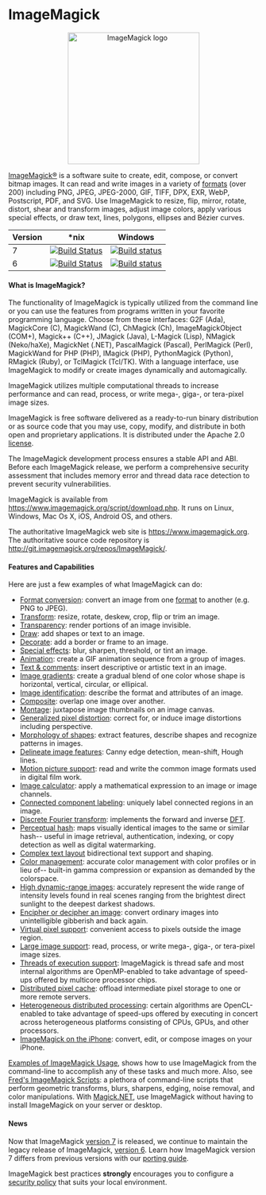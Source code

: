 ImageMagick
===========

<p align="center">
<img align="center" src="https://www.imagemagick.org/image/wizard.png" alt="ImageMagick logo" width="265"/>

[ImageMagick®](https://www.imagemagick.org/) is a software suite to create, edit, compose, or convert bitmap images. It can read and write images in a variety of [formats](https://www.imagemagick.org/script/formats.php) (over 200) including PNG, JPEG, JPEG-2000, GIF, TIFF, DPX, EXR, WebP, Postscript, PDF, and SVG.  Use ImageMagick to resize, flip, mirror, rotate, distort, shear and transform images, adjust image colors, apply various special effects, or draw text, lines, polygons, ellipses and Bézier curves.


| Version | *nix | Windows |
| ------------- | ------------- | ------------- |
| 7 | [![Build Status](https://travis-ci.org/ImageMagick/ImageMagick.svg?branch=master)](https://travis-ci.org/ImageMagick/ImageMagick) | [![Build status](https://ci.appveyor.com/api/projects/status/jk7yr5plamnuh9g6/branch/master?svg=true)](https://ci.appveyor.com/project/dlemstra/imagemagick-windows/branch/master) |
| 6 | [![Build Status](https://travis-ci.org/ImageMagick/ImageMagick.svg?branch=ImageMagick-6)](https://travis-ci.org/ImageMagick/ImageMagick) | [![Build status](https://ci.appveyor.com/api/projects/status/jk7yr5plamnuh9g6/branch/ImageMagick-Windows-6?svg=true)](https://ci.appveyor.com/project/dlemstra/imagemagick-windows/branch/ImageMagick-Windows-6) |

#### What is ImageMagick?

The functionality of ImageMagick is typically utilized from the command line or you can use the features from programs written in your favorite programming language. Choose from these interfaces: G2F (Ada), MagickCore (C), MagickWand (C), ChMagick (Ch), ImageMagickObject (COM+), Magick++ (C++), JMagick (Java), L-Magick (Lisp), NMagick (Neko/haXe), MagickNet (.NET), PascalMagick (Pascal), PerlMagick (Perl), MagickWand for PHP (PHP), IMagick (PHP), PythonMagick (Python), RMagick (Ruby), or TclMagick (Tcl/TK). With a language interface, use ImageMagick to modify or create images dynamically and automagically.

ImageMagick utilizes multiple computational threads to increase performance and can read, process, or write mega-, giga-, or tera-pixel image sizes.

ImageMagick is free software delivered as a ready-to-run binary distribution or as source code that you may use, copy, modify, and distribute in both open and proprietary applications. It is distributed under the Apache 2.0 [license](https://www.imagemagick.org/script/license.php).

The ImageMagick development process ensures a stable API and ABI. Before each ImageMagick release, we perform a comprehensive security assessment that includes memory error and thread data race detection to prevent security vulnerabilities.

ImageMagick is available from https://www.imagemagick.org/script/download.php. It runs on Linux, Windows, Mac Os X, iOS, Android OS, and others.

The authoritative ImageMagick web site is https://www.imagemagick.org. The authoritative source code repository is http://git.imagemagick.org/repos/ImageMagick/.

#### Features and Capabilities

Here are just a few examples of what ImageMagick can do:

* [Format conversion](https://www.imagemagick.org/script/convert.php): convert an image from one [format](https://www.imagemagick.org/script/formats.php) to another (e.g.  PNG to JPEG).
* [Transform](https://www.imagemagick.org/Usage/resize/): resize, rotate, deskew, crop, flip or trim an image.
* [Transparency](https://www.imagemagick.org/Usage/masking/): render portions of an image invisible.
* [Draw](https://www.imagemagick.org/Usage/draw/): add shapes or text to an image.
* [Decorate](https://www.imagemagick.org/Usage/crop/): add a border or frame to an image.
* [Special effects](https://www.imagemagick.org/Usage/blur/): blur, sharpen, threshold, or tint an image.
* [Animation](https://www.imagemagick.org/Usage/anim_basics/): create a GIF animation sequence from a group of images.
* [Text & comments](https://www.imagemagick.org/Usage/text/): insert descriptive or artistic text in an image.
* [Image gradients](https://www.imagemagick.org/script/gradient.php): create a gradual blend of one color whose shape is horizontal, vertical, circular, or ellipical.
* [Image identification](https://www.imagemagick.org/script/identify.php): describe the format and attributes of an image.
* [Composite](https://www.imagemagick.org/script/composite.php): overlap one image over another.
* [Montage](https://www.imagemagick.org/script/montage.php): juxtapose image thumbnails on an image canvas.
* [Generalized pixel distortion](https://www.imagemagick.org/Usage/distorts/): correct for, or induce image distortions including perspective.
* [Morphology of shapes](https://www.imagemagick.org/Usage/morphology/): extract features, describe shapes and recognize patterns in images.
* [Delineate image features](https://www.imagemagick.org/Usage/transform/#vision): Canny edge detection, mean-shift, Hough lines.
* [Motion picture support](https://www.imagemagick.org/script/motion-picture.php): read and write the common image formats used in digital film work.
* [Image calculator](https://www.imagemagick.org/script/fx.php): apply a mathematical expression to an image or image channels.
* [Connected component labeling](https://www.imagemagick.org/script/connected-components.php): uniquely label connected regions in an image.
* [Discrete Fourier transform](https://www.imagemagick.org/Usage/fourier/): implements the forward and inverse [DFT](http://en.wikipedia.org/wiki/Discrete_Fourier_transform).
* [Perceptual hash](http://www.fmwconcepts.com/misc_tests/perceptual_hash_test_results_510/index.html): maps visually identical images to the same or similar hash-- useful in image retrieval, authentication, indexing, or copy detection as well as digital watermarking.
* [Complex text layout](https://en.wikipedia.org/wiki/Complex_text_layout) bidirectional text support and shaping.
* [Color management](https://www.imagemagick.org/script/color-management.php): accurate color management with color profiles or in lieu of-- built-in gamma compression or expansion as demanded by the colorspace.
* [High dynamic-range images](https://www.imagemagick.org/script/high-dynamic-range.php): accurately represent the wide range of intensity levels found in real scenes ranging from the brightest direct sunlight to the deepest darkest shadows.
* [Encipher or decipher an image](https://www.imagemagick.org/script/cipher.php): convert ordinary images into unintelligible gibberish and back again.
* [Virtual pixel support](https://www.imagemagick.org/script/architecture.php#virtual-pixels): convenient access to pixels outside the image region.
* [Large image support](https://www.imagemagick.org/script/architecture.php#tera-pixel): read, process, or write mega-, giga-, or tera-pixel image sizes.
* [Threads of execution support](https://www.imagemagick.org/script/architecture.php#threads): ImageMagick is thread safe and most internal algorithms are OpenMP-enabled to take advantage of speed-ups offered by multicore processor chips.
* [Distributed pixel cache](https://www.imagemagick.org/script/distribute-pixel-cache.php): offload intermediate pixel storage to one or more remote servers.
* [Heterogeneous distributed processing](https://www.imagemagick.org/script/architecture.php#distributed): certain algorithms are OpenCL-enabled to take advantage of speed-ups offered by executing in concert across heterogeneous platforms consisting of CPUs, GPUs, and other processors.
* [ImageMagick on the iPhone](https://www.imagemagick.org/script/binary-releases.php#iOS): convert, edit, or compose images on your iPhone.

[Examples of ImageMagick Usage](https://www.imagemagick.org/Usage/), shows how to use ImageMagick from the command-line to accomplish any of these tasks and much more. Also, see [Fred's ImageMagick Scripts](http://www.fmwconcepts.com/imagemagick/): a plethora of command-line scripts that perform geometric transforms, blurs, sharpens, edging, noise removal, and color manipulations. With [Magick.NET](https://magick.codeplex.com/), use ImageMagick without having to install ImageMagick on your server or desktop.

#### News

Now that ImageMagick [version 7](https://www.imagemagick.org) is released, we continue to maintain the legacy release of ImageMagick, [version 6](https://legacy.imagemagick.org). Learn how ImageMagick version 7 differs from previous versions with our [porting guide](https://www.imagemagick.org/script/porting.php).

ImageMagick best practices **strongly** encourages you to configure a [security policy](https://www.imagemagick.org/script/security.php) that suits your local environment.

